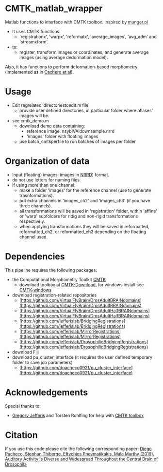 # CMTK_matlab_wrapper

Matlab functions to interface with CMTK toolbox.
Inspired by [munger.pl](https://github.com/jefferis/AnalysisSuiteBin/blob/master/munger.pl)

- It uses CMTK functions:
    - 'registrationx', 'warpx', 'reformatx', 'average_images', 'avg_adm' and 'streamxform'.
- to:
    - register, transform images or coordinates, and generate average images (using average dedormation model).

Also, it has functions to perform deformation-based morphometry (implemented as in [Cachero et al](https://www.sciencedirect.com/science/article/pii/S0960982210009474?via%3Dihub)).

# Usage

- Edit regrelated_directoriestoedit.m file.
    - provide user defined directories, in particular folder where atlases' images will be.
- see cmtk_demo.m
    - download demo data containing:
        - reference image: nsybIVAidownsample.nrrd
        - 'images' folder with floating images
    - use batch_cmtkperfile to run batches of images per folder

# Organization of data

- Input (floating) images: images in [NRRD](http://teem.sourceforge.net/nrrd/format.html)) format.
- do not use letters for naming files.
- if using more than one channel:
    - make a folder 'images' for the reference channel (use to generate trasnformations).
    - put extra channels in 'images_ch2' and 'images_ch3' (if you have three channels).
    - all transformations will be saved in 'registration' folder, within 'affine' or 'warp' subfolders for ridig and non-rigid transformations respectively.
    - when applying transformations they will be saved in reformatted, reformatted_ch2, or reformatted_ch3 depending on the floating channel used.

# Dependencies

This pipeline requires the following packages:
- the Computational Morphometry Toolkit [CMTK](https://www.nitrc.org/projects/cmtk)
    - download toolbox at [CMTK-Download](https://www.nitrc.org/frs/?group_id=212), for windows install see [CMTK-windows](https://github.com/jefferis/nat/blob/master/vignettes/Installation.Rmd)
- download registration-related repositories
    - [https://github.com/VirtualFlyBrain/DrosAdultBRAINdomains](https://github.com/VirtualFlyBrain/DrosAdultBRAINdomains)
    - [https://github.com/VirtualFlyBrain/DrosAdultHalfBRAINdomains](https://github.com/VirtualFlyBrain/DrosAdultHalfBRAINdomains)
    - [https://github.com/jefferislab/BridgingRegistrations](https://github.com/jefferislab/BridgingRegistrations)
    - [https://github.com/jefferislab/MirrorRegistrations](https://github.com/jefferislab/MirrorRegistrations)
    - [https://github.com/jefferislab/DrosophilidBridgingRegistrations](https://github.com/jefferislab/DrosophilidBridgingRegistrations)
- download Fiji
- download pu_cluster_interface (it requires the user defined temporary folder to save job parameters)
    - [https://github.com/dpacheco0921/pu_cluster_interface](https://github.com/dpacheco0921/pu_cluster_interface)

# Acknowledgements

Special thanks to:
- [Gregory Jefferis](https://github.com/jefferis) and Torsten Rohlfing for help with [CMTK toolbox](https://www.nitrc.org/projects/cmtk)

# Citation

If you use this code please cite the following corresponding paper:
[Diego Pacheco, Stephan Thiberge, Eftychios Pnevmatikakis, Mala Murthy (2019). Auditory Activity is Diverse and Widespread Throughout the Central Brain of Drosophila](https://www.nature.com/articles/s41593-020-00743-y)
